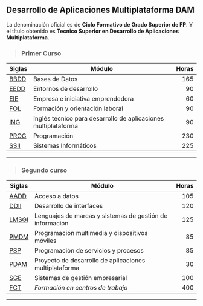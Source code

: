 ## Desarrollo de Aplicaciones Multiplataforma DAM ##
La denominación oficial es de **Ciclo Formativo de Grado Superior de FP**.
Y el título obtenido es **Tecnico Superior en Desarrollo de Aplicaciones Multiplataforma**.

>### Primer Curso ###

| Siglas |                    Módulo                                  | Horas |
| ---- | -------------------------------------------------------------- | ---:|
| [BBDD](BBDD) | Bases de Datos                                                 | 165 |
| [EEDD](EEDD) | Entornos de desarrollo                                         |  90 |
| [EIE](EIE)   | Empresa e iniciativa emprendedora                              |  60 |
| [FOL](FOL)   | Formación y orientación laboral                                |  90 |
| [ING](ING)   | Inglés técnico para desarrollo de aplicaciones multiplataforma |  90 |
| [PROG](PROG) | Programación                                                   | 230 |
| [SSII](SSII) | Sistemas Informáticos                                          | 225 |
---
>### Segundo curso ###

| Siglas |                    Módulo                             | Horas |
| ----- | -------------------------------------------------------- | ---:|
| [AADD](Segundo_Curso/AADD)   | Acceso a datos                                           | 105 |
| [DDII](Segundo_Curso/DDII)   | Desarrollo de interfaces                                 | 120 |
| [LMSGI](Segundo_Curso/LMSGI) | Lenguajes de marcas y sistemas de gestión de información | 125 |
| [PMDM](Segundo_Curso/PMDM)   | Programación multimedia y dispositivos móviles           |  85 |
| [PSP](Segundo_Curso/PSP)     | Programación de servicios y procesos                     |  85 |
| [PDAM](Segundo_Curso/PDAM)   | Proyecto de desarrollo de aplicaciones multiplataforma   |  30 |
| [SGE](Segundo_Curso/SGE) 	   | Sistemas de gestión empresarial                          | 100 |
| [FCT](Segundo_Curso/FCT)     | *Formación en centros de trabajo*                        | 400 |
---
